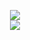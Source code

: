 <p align="center">
  <img src="https://github-readme-stats.vercel.app/api?username=photosensory&show_icons=true&line_height=27&theme=nightowl">
  <br>
  <img src="https://github-readme-stats.vercel.app/api/top-langs/?username=photosensory&card_width=495&line_height=27&theme=nightowl">
</p>
